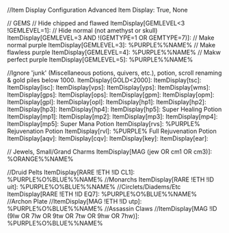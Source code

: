 //Item Display Configuration
Advanced Item Display: True, None

// GEMS
// Hide chipped and flawed
ItemDisplay[GEMLEVEL<3 !GEMLEVEL=1]:
// Hide normal (not amethyst or skull)
ItemDisplay[GEMLEVEL=3 AND !(GEMTYPE=1 OR GEMTYPE=7)]:
// Make normal purple
ItemDisplay[GEMLEVEL=3]: %PURPLE%%NAME%
// Make flawless purple
ItemDisplay[GEMLEVEL=4]: %PURPLE%%NAME%
// Makw perfect purple
ItemDisplay[GEMLEVEL=5]: %PURPLE%%NAME%

//Ignore 'junk' (Miscellaneous potions, quivers, etc.), potion, scroll renaming & gold piles below 1000.
ItemDisplay[GOLD<2000]:
ItemDisplay[tsc]: 
ItemDisplay[isc]: 
ItemDisplay[vps]:
ItemDisplay[yps]:
ItemDisplay[wms]:
ItemDisplay[gps]:
ItemDisplay[ops]:
ItemDisplay[gpm]:
ItemDisplay[opm]:
ItemDisplay[gpl]:
ItemDisplay[opl]:
ItemDisplay[hp1]: 
ItemDisplay[hp2]: 
ItemDisplay[hp3]: 
ItemDisplay[hp4]: 
ItemDisplay[hp5]: Super Healing Potion
ItemDisplay[mp1]: 
ItemDisplay[mp2]: 
ItemDisplay[mp3]: 
ItemDisplay[mp4]:
ItemDisplay[mp5]: Super Mana Potion
ItemDisplay[rvs]: %PURPLE% Rejuvenation Potion
ItemDisplay[rvl]: %PURPLE% Full Rejuvenation Potion
ItemDisplay[aqv]:
ItemDisplay[cqv]:
ItemDisplay[key]:
ItemDisplay[ear]:

// Jewels, Small/Grand Charms
ItemDisplay[MAG (jew OR cm1 OR cm3)]: %ORANGE%%NAME%

//Druid Pelts
ItemDisplay[RARE !ETH !ID CL1]: %PURPLE%O%BLUE%%NAME%
//Monarchs
ItemDisplay[RARE !ETH !ID uit]: %PURPLE%O%BLUE%%NAME%
//Circlets/Diadems/Etc
ItemDisplay[RARE !ETH !ID EQ7]: %PURPLE%O%BLUE%%NAME%
//Archon Plate
//ItemDisplay[MAG !ETH !ID utp]: %PURPLE%O%BLUE%%NAME%
//Assassin Claws
//ItemDisplay[MAG !ID (9lw OR 7lw OR 9tw OR 7tw OR 9hw OR 7hw)]: %PURPLE%O%BLUE%%NAME%
